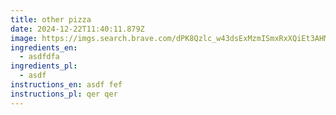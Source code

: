 ```yaml
---
title: other pizza
date: 2024-12-22T11:40:11.879Z
image: https://imgs.search.brave.com/dPK8Qzlc_w43dsExMzmISmxRxXQiEt3AHMNmWNw-u8Q/rs:fit:860:0:0:0/g:ce/aHR0cHM6Ly9zdGF0/aWMudmVjdGVlenku/Y29tL3RpL3Bob3Rv/cy1ncmF0dWl0ZS90/Mi8yMzYzMTEzMC1w/aXp6YS1hdmVjLXNh/bGFtaS1ldC1tb3p6/YXJlbGxhLXN1ci11/bmUtbm9pci1hcnJp/ZXJlLXBsYW4tYWkt/Z2VuZXJhdGlmLWlt/YWdlLWdyYXR1aXQt/cGhvdG8uanBn
ingredients_en:
  - asdfdfa
ingredients_pl:
  - asdf
instructions_en: a﻿sdf fef
instructions_pl: q﻿er qer
---
```

